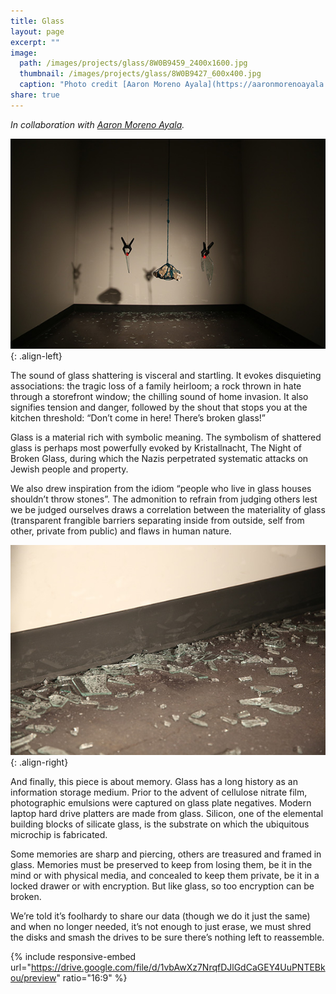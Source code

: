 ```yaml
---
title: Glass
layout: page
excerpt: ""
image:
  path: /images/projects/glass/8W0B9459_2400x1600.jpg
  thumbnail: /images/projects/glass/8W0B9427_600x400.jpg
  caption: "Photo credit [Aaron Moreno Ayala](https://aaronmorenoayala.com/)"
share: true
---
```


_In collaboration with [Aaron Moreno Ayala](https://aaronmorenoayala.com/)._

![image-title-here](/images/projects/glass/8W0B9448_600x400.jpg){: .align-left}

The sound of glass shattering is visceral and startling. It evokes disquieting associations: the tragic loss of a family heirloom; a rock thrown in hate through a storefront window; the chilling sound of home invasion. It also signifies tension and danger, followed by the shout that stops you at the kitchen threshold: “Don’t come in here! There’s broken glass!”

Glass is a material rich with symbolic meaning. The symbolism of shattered glass is perhaps most powerfully evoked by Kristallnacht, The Night of Broken Glass, during which the Nazis perpetrated systematic attacks on Jewish people and property.

We also drew inspiration from the idiom “people who live in glass houses shouldn’t throw stones”. The admonition to refrain from judging others lest we be judged ourselves draws a correlation between the materiality of glass (transparent frangible barriers separating inside from outside, self from other, private from public) and flaws in human nature.

![image-title-here](/images/projects/glass/8W0B9452_600x400.jpg){: .align-right}

And finally, this piece is about memory. Glass has a long history as an information storage medium. Prior to the advent of cellulose nitrate film, photographic emulsions were captured on glass plate negatives. Modern laptop hard drive platters are made from glass. Silicon, one of the elemental building blocks of silicate glass, is the substrate on which the ubiquitous microchip is fabricated.

Some memories are sharp and piercing, others are treasured and framed in glass. Memories must be preserved to keep from losing them, be it in the mind or with physical media, and concealed to keep them private, be it in a locked drawer or with encryption. But like glass, so too encryption can be broken.

We’re told it’s foolhardy to share our data (though we do it just the same) and when no longer needed, it’s not enough to just erase, we must shred the disks and smash the drives to be sure there’s nothing left to reassemble.

{% include responsive-embed url="https://drive.google.com/file/d/1vbAwXz7NrqfDJlGdCaGEY4UuPNTEBkou/preview" ratio="16:9" %}